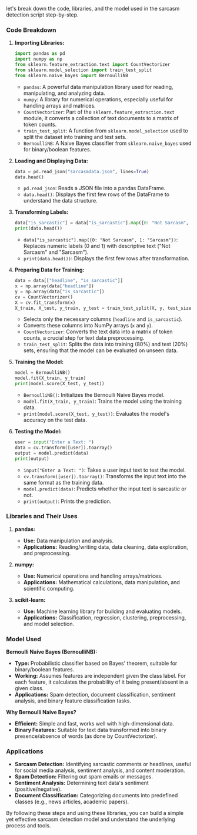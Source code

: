 let's break down the code, libraries, and the model used in the sarcasm detection script step-by-step.

### Code Breakdown

1. **Importing Libraries:**

    ```python
    import pandas as pd
    import numpy as np
    from sklearn.feature_extraction.text import CountVectorizer
    from sklearn.model_selection import train_test_split
    from sklearn.naive_bayes import BernoulliNB
    ```

    - `pandas`: A powerful data manipulation library used for reading, manipulating, and analyzing data.
    - `numpy`: A library for numerical operations, especially useful for handling arrays and matrices.
    - `CountVectorizer`: Part of the `sklearn.feature_extraction.text` module, it converts a collection of text documents to a matrix of token counts.
    - `train_test_split`: A function from `sklearn.model_selection` used to split the dataset into training and test sets.
    - `BernoulliNB`: A Naive Bayes classifier from `sklearn.naive_bayes` used for binary/boolean features.

2. **Loading and Displaying Data:**

    ```python
    data = pd.read_json("sarcasmdata.json", lines=True)
    data.head()
    ```

    - `pd.read_json`: Reads a JSON file into a pandas DataFrame.
    - `data.head()`: Displays the first few rows of the DataFrame to understand the data structure.

3. **Transforming Labels:**

    ```python
    data["is_sarcastic"] = data["is_sarcastic"].map({0: "Not Sarcasm", 1: "Sarcasm"})
    print(data.head())
    ```

    - `data["is_sarcastic"].map({0: "Not Sarcasm", 1: "Sarcasm"})`: Replaces numeric labels (0 and 1) with descriptive text ("Not Sarcasm" and "Sarcasm").
    - `print(data.head())`: Displays the first few rows after transformation.

4. **Preparing Data for Training:**

    ```python
    data = data[["headline", "is_sarcastic"]]
    x = np.array(data["headline"])
    y = np.array(data["is_sarcastic"])
    cv = CountVectorizer()
    X = cv.fit_transform(x)
    X_train, X_test, y_train, y_test = train_test_split(X, y, test_size=0.20, random_state=42)
    ```

    - Selects only the necessary columns (`headline` and `is_sarcastic`).
    - Converts these columns into NumPy arrays (`x` and `y`).
    - `CountVectorizer`: Converts the text data into a matrix of token counts, a crucial step for text data preprocessing.
    - `train_test_split`: Splits the data into training (80%) and test (20%) sets, ensuring that the model can be evaluated on unseen data.

5. **Training the Model:**

    ```python
    model = BernoulliNB()
    model.fit(X_train, y_train)
    print(model.score(X_test, y_test))
    ```

    - `BernoulliNB()`: Initializes the Bernoulli Naive Bayes model.
    - `model.fit(X_train, y_train)`: Trains the model using the training data.
    - `print(model.score(X_test, y_test))`: Evaluates the model's accuracy on the test data.

6. **Testing the Model:**

    ```python
    user = input("Enter a Text: ")
    data = cv.transform([user]).toarray()
    output = model.predict(data)
    print(output)
    ```

    - `input("Enter a Text: ")`: Takes a user input text to test the model.
    - `cv.transform([user]).toarray()`: Transforms the input text into the same format as the training data.
    - `model.predict(data)`: Predicts whether the input text is sarcastic or not.
    - `print(output)`: Prints the prediction.

### Libraries and Their Uses

1. **pandas:**
   - **Use:** Data manipulation and analysis.
   - **Applications:** Reading/writing data, data cleaning, data exploration, and preprocessing.

2. **numpy:**
   - **Use:** Numerical operations and handling arrays/matrices.
   - **Applications:** Mathematical calculations, data manipulation, and scientific computing.

3. **scikit-learn:**
   - **Use:** Machine learning library for building and evaluating models.
   - **Applications:** Classification, regression, clustering, preprocessing, and model selection.

### Model Used

**Bernoulli Naive Bayes (BernoulliNB):**

- **Type:** Probabilistic classifier based on Bayes' theorem, suitable for binary/boolean features.
- **Working:** Assumes features are independent given the class label. For each feature, it calculates the probability of it being present/absent in a given class.
- **Applications:** Spam detection, document classification, sentiment analysis, and binary feature classification tasks.

**Why Bernoulli Naive Bayes?**
- **Efficient:** Simple and fast, works well with high-dimensional data.
- **Binary Features:** Suitable for text data transformed into binary presence/absence of words (as done by CountVectorizer).

### Applications

- **Sarcasm Detection:** Identifying sarcastic comments or headlines, useful for social media analysis, sentiment analysis, and content moderation.
- **Spam Detection:** Filtering out spam emails or messages.
- **Sentiment Analysis:** Determining text data's sentiment (positive/negative).
- **Document Classification:** Categorizing documents into predefined classes (e.g., news articles, academic papers).

By following these steps and using these libraries, you can build a simple yet effective sarcasm detection model and understand the underlying process and tools.
